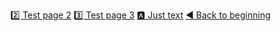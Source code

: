 [2️⃣ Test page 2](/page:2.md)
[3️⃣ Test page 3](/page:3.md)
[🅰️ Just text](/page:4.md)
[◀️ Back to beginning](/page:start.md)